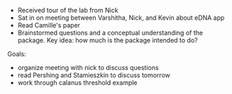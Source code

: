 * Received tour of the lab from Nick
* Sat in on meeting between Varshitha, Nick, and Kevin about eDNA app
* Read Camille's paper
* Brainstormed questions and a conceptual understanding of the package. Key idea: how much is the package intended to do? 

Goals: 
* organize meeting with nick to discuss questions
* read Pershing and Stamieszkin to discuss tomorrow 
* work through calanus threshold example 
